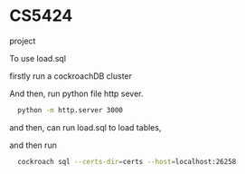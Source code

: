 # CS5424

project

To use load.sql

firstly run a cockroachDB cluster

And then, run python file http sever.

```bash
  python -m http.server 3000

```

and then, can run load.sql to load tables, 

and then run 

```bash
  cockroach sql --certs-dir=certs --host=localhost:26258

```
